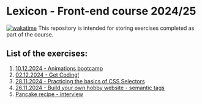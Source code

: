 # Lexicon - Front-end course 2024/25
[![wakatime](https://wakatime.com/badge/user/481c0a47-380b-4cfd-a181-572d00a8c271/project/9ce6b4e6-3c6f-46e0-8b6e-270223a678b1.svg)](https://wakatime.com/badge/user/481c0a47-380b-4cfd-a181-572d00a8c271/project/9ce6b4e6-3c6f-46e0-8b6e-270223a678b1)
This repository is intended for storing exercises completed as part of the course.
## List of the exercises:
1. [10.12.2024 - Animations bootcamp](https://github.com/topmar/Lexicon-frontend/tree/v49-animation-bootcamp)
1. [02.12.2024 - Get Coding!](https://github.com/topmar/Lexicon-frontend/tree/v49-monday)
1. [28.11.2024 - Practicing the basics of CSS Selectors](https://github.com/topmar/Lexicon-frontend/tree/v48-thursday)
1. [26.11.2024 - Build your own hobby website - semantic tags](https://github.com/topmar/Lexicon-frontend/tree/v48-tuesday)
1. [Pancake recipe - interview](https://github.com/topmar/Lexicon-frontend/tree/interview)
